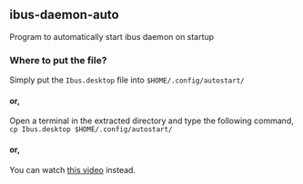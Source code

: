 ## ibus-daemon-auto
Program to automatically start ibus daemon on startup
### Where to put the file?
Simply put the `Ibus.desktop` file into `$HOME/.config/autostart/`
#### or,
Open a terminal in the extracted directory and type the following command,\
 `cp Ibus.desktop $HOME/.config/autostart/`
#### or,
 You can watch [this video](https://www.youtube.com/watch?v=V_FbxUiKLAU) instead.
